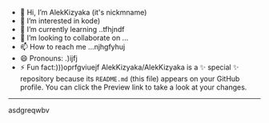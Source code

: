 - 👋 Hi, I’m AlekKizyaka (it's nickmname)
- 👀 I’m interested in kode)
- 🌱 I’m currently learning ..tfhjndf
- 💞️ I’m looking to collaborate on ...
- 📫 How to reach me ...njhgfyhuj
- 😄 Pronouns: .)ijfj
- ⚡ Fun fact:)))oprfgviuejf
AlekKizyaka/AlekKizyaka is a ✨ special ✨ repository because its `README.md` (this file) appears on your GitHub profile.
You can click the Preview link to take a look at your changes.
---
asdgreqwbv
